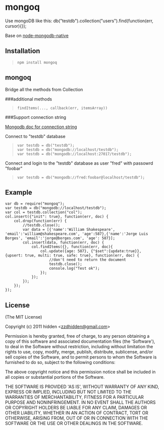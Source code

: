 
mongoq
============================

Use mongoDB like this: db("testdb").collection("users").find(function(err, cursor){});

Base on [node-mongodb-native](https://github.com/christkv/node-mongodb-native)


Installation
-----------------------------

>     npm install mongoq

mongoq
-----------------------------------------

Bridge all the methods from Collection

###additional methods

>     findItems(..., callback(err, itemsArray))


###Support connection string

[Mongodb doc for connection string](http://www.mongodb.org/display/DOCS/Connections)

Connect to "testdb" database

>     var testdb = db("testdb");
>     var testdb = db("mongodb://localhost/testdb");
>     var testdb = db("mongodb://localhost:27017/testdb");

Connect and login to the "testdb" database as user "fred" with passowrd "foobar"

>     var testdb = db("mongodb://fred:foobar@localhost/testdb");

Example
-----------------------------------------

	var db = require("mongoq");
	var testdb = db("mongodb://localhost/testdb");
	var col = testdb.collection("col");
	col.insert({"init": true}, function(err, doc) {
		col.drop(function(err) {
			//testdb.close();
			var data = [{'name':'William Shakespeare', 'email':'william@shakespeare.com', 'age':587},{'name':'Jorge Luis Borges', 'email':'jorge@borges.com', 'age': 587}];
			col.insert(data, function(err, doc) {
				col.findItems({}, function(err, doc){
					col.update({age: 587}, {"$set":{update:true}}, {upsert: true, multi: true, safe: true}, function(err, doc) {
						//don't need to return the document
						testdb.close();
						console.log("Test ok");
					});
				});
			});
		});
	});


## License 

(The MIT License)

Copyright (c) 2011 hidden &lt;zzdhidden@gmail.com&gt;

Permission is hereby granted, free of charge, to any person obtaining
a copy of this software and associated documentation files (the
'Software'), to deal in the Software without restriction, including
without limitation the rights to use, copy, modify, merge, publish,
distribute, sublicense, and/or sell copies of the Software, and to
permit persons to whom the Software is furnished to do so, subject to
the following conditions:

The above copyright notice and this permission notice shall be
included in all copies or substantial portions of the Software.

THE SOFTWARE IS PROVIDED 'AS IS', WITHOUT WARRANTY OF ANY KIND,
EXPRESS OR IMPLIED, INCLUDING BUT NOT LIMITED TO THE WARRANTIES OF
MERCHANTABILITY, FITNESS FOR A PARTICULAR PURPOSE AND NONINFRINGEMENT.
IN NO EVENT SHALL THE AUTHORS OR COPYRIGHT HOLDERS BE LIABLE FOR ANY
CLAIM, DAMAGES OR OTHER LIABILITY, WHETHER IN AN ACTION OF CONTRACT,
TORT OR OTHERWISE, ARISING FROM, OUT OF OR IN CONNECTION WITH THE
SOFTWARE OR THE USE OR OTHER DEALINGS IN THE SOFTWARE.
